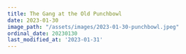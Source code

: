 ```yaml
---
title: The Gang at the Old Punchbowl
date: 2023-01-30
image_path: "/assets/images/2023-01-30-punchbowl.jpeg"
ordinal_date: 20230130
last_modified_at: '2023-01-31'
---
```


